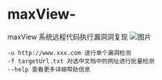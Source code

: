 # maxView-
maxView 系统远程代码执行漏洞洞复现
![图片](https://github.com/user-attachments/assets/220b4e59-1d3b-4f67-939f-81241e3b7074)
```
-u http://www.xxx.com 进行单个漏洞检测
-f targetUrl.txt 对选中文档中的网址进行批量检测
--help 查看更多详细帮助信息
```
